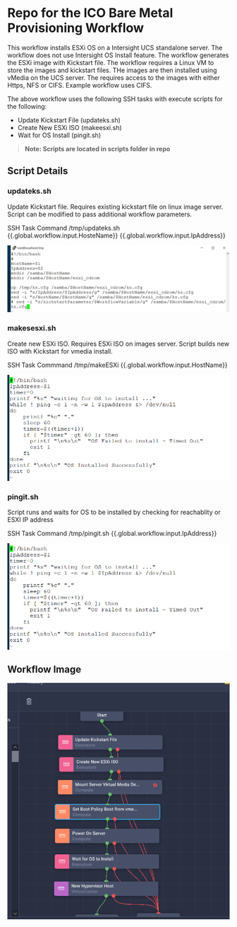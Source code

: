 # Repo for the ICO Bare Metal Provisioning Workflow

This workflow installs ESXi OS on a Intersight UCS standalone server. The workflow does not use Intersight OS Install feature. The workflow generates the ESXi image with Kickstart file. The workflow requires a Linux VM to store the images and kickstart files. THe images are then installed using vMedia on the UCS server. The requires access to the images with either Https, NFS or CIFS. Example workflow uses CIFS.    

The above workflow uses the following SSH tasks with execute scripts for the following:
 - Update Kickstart File (updateks.sh)
 - Create New ESXi ISO (makeesxi.sh)
 - Wait for OS Install (pingit.sh)  
 > **Note: Scripts are located in scripts folder in repo**


## Script Details

### updateks.sh
Update Kickstart file. Requires existing kickstart file on linux image server. Script can be modified to pass additional workflow parameters.

SSH Task Command  /tmp/updateks.sh {{.global.workflow.input.HosteName}} {{.global.workflow.input.IpAddress}}

![This is an image](images/updateks.png)


### makesesxi.sh
Create new ESXi ISO. Requires ESXi ISO on images server. Script builds new ISO with Kickstart for vmedia install.

SSH Task Commmand /tmp/makeESXi {{.global.workflow.input.HostName}}

![This is an image](images/pingit.png)


### pingit.sh
Script runs and waits for OS to be installed by checking for reachablity or ESXI IP address

SSH Task Command /tmp/pingit.sh {{.global.workflow.input.IpAddress}}

![This is an image](images/pingit.png)


## Workflow Image

![This is an image](images/workflow.png)

